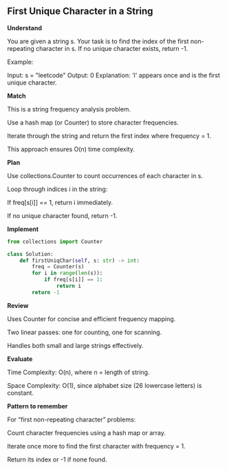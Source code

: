 ## First Unique Character in a String

**Understand**

You are given a string s.
Your task is to find the index of the first non-repeating character in s.
If no unique character exists, return -1.

Example:

Input: s = "leetcode"
Output: 0
Explanation: 'l' appears once and is the first unique character.

**Match**

This is a string frequency analysis problem.

Use a hash map (or Counter) to store character frequencies.

Iterate through the string and return the first index where frequency = 1.

This approach ensures O(n) time complexity.

**Plan**

Use collections.Counter to count occurrences of each character in s.

Loop through indices i in the string:

If freq[s[i]] == 1, return i immediately.

If no unique character found, return -1.

**Implement**

```py
from collections import Counter

class Solution:
    def firstUniqChar(self, s: str) -> int:
        freq = Counter(s)
        for i in range(len(s)):
            if freq[s[i]] == 1:
                return i
        return -1
```

**Review**

Uses Counter for concise and efficient frequency mapping.

Two linear passes: one for counting, one for scanning.

Handles both small and large strings effectively.

**Evaluate**

Time Complexity: O(n), where n = length of string.

Space Complexity: O(1), since alphabet size (26 lowercase letters) is constant.

**Pattern to remember**

For “first non-repeating character” problems:

Count character frequencies using a hash map or array.

Iterate once more to find the first character with frequency = 1.

Return its index or -1 if none found.
